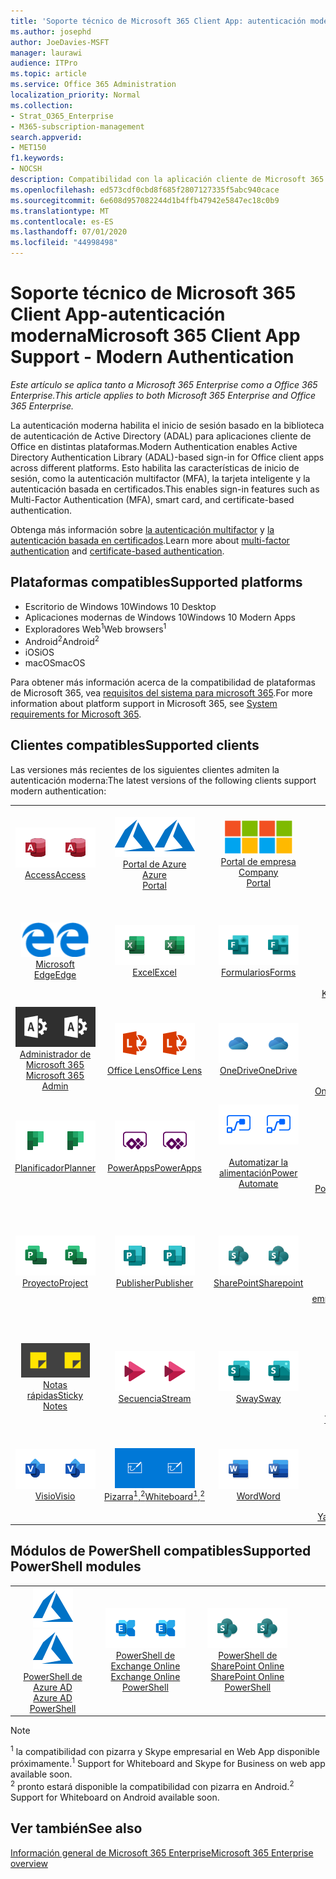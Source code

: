 ```yaml
---
title: 'Soporte técnico de Microsoft 365 Client App: autenticación moderna'
ms.author: josephd
author: JoeDavies-MSFT
manager: laurawi
audience: ITPro
ms.topic: article
ms.service: Office 365 Administration
localization_priority: Normal
ms.collection:
- Strat_O365_Enterprise
- M365-subscription-management
search.appverid:
- MET150
f1.keywords:
- NOCSH
description: Compatibilidad con la aplicación cliente de Microsoft 365 para la autenticación moderna.
ms.openlocfilehash: ed573cdf0cbd8f685f2807127335f5abc940cace
ms.sourcegitcommit: 6e608d957082244d1b4ffb47942e5847ec18c0b9
ms.translationtype: MT
ms.contentlocale: es-ES
ms.lasthandoff: 07/01/2020
ms.locfileid: "44998498"
---
```

# <a name="microsoft-365-client-app-support---modern-authentication"></a><span data-ttu-id="941b0-103">Soporte técnico de Microsoft 365 Client App-autenticación moderna</span><span class="sxs-lookup"><span data-stu-id="941b0-103">Microsoft 365 Client App Support - Modern Authentication</span></span>

<span data-ttu-id="941b0-104">*Este artículo se aplica tanto a Microsoft 365 Enterprise como a Office 365 Enterprise.*</span><span class="sxs-lookup"><span data-stu-id="941b0-104">*This article applies to both Microsoft 365 Enterprise and Office 365 Enterprise.*</span></span>

<span data-ttu-id="941b0-105">La autenticación moderna habilita el inicio de sesión basado en la biblioteca de autenticación de Active Directory (ADAL) para aplicaciones cliente de Office en distintas plataformas.</span><span class="sxs-lookup"><span data-stu-id="941b0-105">Modern Authentication enables Active Directory Authentication Library (ADAL)-based sign-in for Office client apps across different platforms.</span></span> <span data-ttu-id="941b0-106">Esto habilita las características de inicio de sesión, como la autenticación multifactor (MFA), la tarjeta inteligente y la autenticación basada en certificados.</span><span class="sxs-lookup"><span data-stu-id="941b0-106">This enables sign-in features such as Multi-Factor Authentication (MFA), smart card, and certificate-based authentication.</span></span>

<span data-ttu-id="941b0-107">Obtenga más información sobre [la autenticación multifactor](https://docs.microsoft.com/azure/active-directory/authentication/multi-factor-authentication) y [la autenticación basada en certificados](https://docs.microsoft.com/azure/active-directory/active-directory-certificate-based-authentication-get-started).</span><span class="sxs-lookup"><span data-stu-id="941b0-107">Learn more about [multi-factor authentication](https://docs.microsoft.com/azure/active-directory/authentication/multi-factor-authentication) and [certificate-based authentication](https://docs.microsoft.com/azure/active-directory/active-directory-certificate-based-authentication-get-started).</span></span>

## <a name="supported-platforms"></a><span data-ttu-id="941b0-108">Plataformas compatibles</span><span class="sxs-lookup"><span data-stu-id="941b0-108">Supported platforms</span></span>

 - <span data-ttu-id="941b0-109">Escritorio de Windows 10</span><span class="sxs-lookup"><span data-stu-id="941b0-109">Windows 10 Desktop</span></span>
 - <span data-ttu-id="941b0-110">Aplicaciones modernas de Windows 10</span><span class="sxs-lookup"><span data-stu-id="941b0-110">Windows 10 Modern Apps</span></span>
 - <span data-ttu-id="941b0-111">Exploradores Web<sup>1</sup></span><span class="sxs-lookup"><span data-stu-id="941b0-111">Web browsers<sup>1</sup></span></span>
 - <span data-ttu-id="941b0-112">Android<sup>2</sup></span><span class="sxs-lookup"><span data-stu-id="941b0-112">Android<sup>2</sup></span></span>
 - <span data-ttu-id="941b0-113">iOS</span><span class="sxs-lookup"><span data-stu-id="941b0-113">iOS</span></span>
 - <span data-ttu-id="941b0-114">macOS</span><span class="sxs-lookup"><span data-stu-id="941b0-114">macOS</span></span>

<span data-ttu-id="941b0-115">Para obtener más información acerca de la compatibilidad de plataformas de Microsoft 365, vea [requisitos del sistema para microsoft 365](https://products.office.com/office-system-requirements).</span><span class="sxs-lookup"><span data-stu-id="941b0-115">For more information about platform support in Microsoft 365, see [System requirements for Microsoft 365](https://products.office.com/office-system-requirements).</span></span>

## <a name="supported-clients"></a><span data-ttu-id="941b0-116">Clientes compatibles</span><span class="sxs-lookup"><span data-stu-id="941b0-116">Supported clients</span></span>

<span data-ttu-id="941b0-117">Las versiones más recientes de los siguientes clientes admiten la autenticación moderna:</span><span class="sxs-lookup"><span data-stu-id="941b0-117">The latest versions of the following clients support modern authentication:</span></span>

| | | | | | |
|:---:|:---:|:---:|:---:|:---:|:---:|
| <span data-ttu-id="941b0-118">![Icono de Access](media/o365-access-64x64.png)</span><span class="sxs-lookup"><span data-stu-id="941b0-118">![Access icon](media/o365-access-64x64.png)</span></span> <br> [<span data-ttu-id="941b0-119">Access</span><span class="sxs-lookup"><span data-stu-id="941b0-119">Access</span></span>](https://products.office.com/access) | <span data-ttu-id="941b0-120">![Icono de Azure](media/o365-azure-64x64.png)</span><span class="sxs-lookup"><span data-stu-id="941b0-120">![Azure icon](media/o365-azure-64x64.png)</span></span> <br> [<span data-ttu-id="941b0-121">Portal de Azure <br></span><span class="sxs-lookup"><span data-stu-id="941b0-121">Azure <br> Portal </span></span>](https://azure.microsoft.com/features/azure-portal/) | <span data-ttu-id="941b0-122">![Icono del portal de empresa](media/o365-microsoft-64x64.png)</span><span class="sxs-lookup"><span data-stu-id="941b0-122">![Company portal icon](media/o365-microsoft-64x64.png)</span></span> <br> [<span data-ttu-id="941b0-123">Portal de empresa <br></span><span class="sxs-lookup"><span data-stu-id="941b0-123">Company <br> Portal </span></span>](https://docs.microsoft.com/intune-user-help/sign-in-to-the-company-portal) | <span data-ttu-id="941b0-124">![Icono de Delve](media/o365-delve-64x64.png)</span><span class="sxs-lookup"><span data-stu-id="941b0-124">![Delve icon](media/o365-delve-64x64.png)</span></span> <br> [<span data-ttu-id="941b0-125">Delve</span><span class="sxs-lookup"><span data-stu-id="941b0-125">Delve</span></span>](https://products.office.com/business/intelligent-search) | <span data-ttu-id="941b0-126">![Icono de Dynamics 365](media/o365-dynamics365-64x64.png)</span><span class="sxs-lookup"><span data-stu-id="941b0-126">![Dynamics 365 icon](media/o365-dynamics365-64x64.png)</span></span> <br> [<span data-ttu-id="941b0-127">Dynamics 365</span><span class="sxs-lookup"><span data-stu-id="941b0-127">Dynamics 365</span></span>](https://dynamics.microsoft.com) 
| <span data-ttu-id="941b0-128">![Icono de borde](media/o365-edge-64x64.png)</span><span class="sxs-lookup"><span data-stu-id="941b0-128">![Edge icon](media/o365-edge-64x64.png)</span></span> <br> [<span data-ttu-id="941b0-129">Microsoft Edge</span><span class="sxs-lookup"><span data-stu-id="941b0-129">Edge</span></span>](https://www.microsoft.com/windows/microsoft-edge) | <span data-ttu-id="941b0-130">![Icono de Excel](media/o365-excel-64x64.png)</span><span class="sxs-lookup"><span data-stu-id="941b0-130">![Excel icon](media/o365-excel-64x64.png)</span></span> <br> [<span data-ttu-id="941b0-131">Excel</span><span class="sxs-lookup"><span data-stu-id="941b0-131">Excel</span></span>](https://products.office.com/excel) | <span data-ttu-id="941b0-132">![Icono de formularios](media/o365-forms-64x64.png)</span><span class="sxs-lookup"><span data-stu-id="941b0-132">![Forms icon](media/o365-forms-64x64.png)</span></span> <br> [<span data-ttu-id="941b0-133">Formularios</span><span class="sxs-lookup"><span data-stu-id="941b0-133">Forms</span></span>](https://flow.microsoft.com/connectors/shared_microsoftforms/microsoft-forms/) | <span data-ttu-id="941b0-134">![Icono de Kaizala](media/o365-kaizala-64x64.png)</span><span class="sxs-lookup"><span data-stu-id="941b0-134">![Kaizala icon](media/o365-kaizala-64x64.png)</span></span> <br> [<span data-ttu-id="941b0-135">Kaizala</span><span class="sxs-lookup"><span data-stu-id="941b0-135">Kaizala</span></span>](https://products.office.com/en/business/microsoft-kaizala) | <span data-ttu-id="941b0-136">![Icono de Office.com](media/o365-office-64x64.png)</span><span class="sxs-lookup"><span data-stu-id="941b0-136">![Office.com icon](media/o365-office-64x64.png)</span></span> <br> [<span data-ttu-id="941b0-137">Office.com</span><span class="sxs-lookup"><span data-stu-id="941b0-137">Office.com</span></span>](https://www.office.com/) 
| <span data-ttu-id="941b0-138">![Icono de Office 365 administrador](media/o365-o365admin-64x64.png)</span><span class="sxs-lookup"><span data-stu-id="941b0-138">![Office 365 Admin icon](media/o365-o365admin-64x64.png)</span></span> <br> [<span data-ttu-id="941b0-139">Administrador de Microsoft 365 <br></span><span class="sxs-lookup"><span data-stu-id="941b0-139">Microsoft 365 <br> Admin</span></span>](https://products.office.com/business/manage-office-365-admin-app) | <span data-ttu-id="941b0-140">![Icono de lente](media/o365-lens-64x64.png)</span><span class="sxs-lookup"><span data-stu-id="941b0-140">![Lens icon](media/o365-lens-64x64.png)</span></span> <br> [<span data-ttu-id="941b0-141">Office Lens</span><span class="sxs-lookup"><span data-stu-id="941b0-141">Office Lens</span></span>](https://www.microsoft.com/p/office-lens/9wzdncrfj3t8?activetab=pivot%3Aoverviewtab) | <span data-ttu-id="941b0-142">![Icono de OneDrive para la empresa](media/o365-OneDrive-64x64.png)</span><span class="sxs-lookup"><span data-stu-id="941b0-142">![OneDrive for Business icon](media/o365-OneDrive-64x64.png)</span></span> <br> [<span data-ttu-id="941b0-143">OneDrive</span><span class="sxs-lookup"><span data-stu-id="941b0-143">OneDrive</span></span>](https://products.office.com/onedrive-for-business/online-cloud-storage) |  <span data-ttu-id="941b0-144">![Icono de OneNote](media/o365-OneNote-64x64.png)</span><span class="sxs-lookup"><span data-stu-id="941b0-144">![OneNote icon](media/o365-OneNote-64x64.png)</span></span> <br> [<span data-ttu-id="941b0-145">OneNote</span><span class="sxs-lookup"><span data-stu-id="941b0-145">OneNote</span></span>](https://products.office.com/onenote) | <span data-ttu-id="941b0-146">![Icono de Outlook](media/o365-outlook-64x64.png)</span><span class="sxs-lookup"><span data-stu-id="941b0-146">![Outlook icon](media/o365-outlook-64x64.png)</span></span> <br> [<span data-ttu-id="941b0-147">Outlook</span><span class="sxs-lookup"><span data-stu-id="941b0-147">Outlook</span></span>](https://products.office.com/outlook) 
| <span data-ttu-id="941b0-148">![Icono de Planificador](media/o365-planner-64x64.png)</span><span class="sxs-lookup"><span data-stu-id="941b0-148">![Planner icon](media/o365-planner-64x64.png)</span></span> <br> [<span data-ttu-id="941b0-149">Planificador</span><span class="sxs-lookup"><span data-stu-id="941b0-149">Planner</span></span>](https://products.office.com/business/task-management-software) | <span data-ttu-id="941b0-150">![Icono de PowerApps](media/o365-powerapps-64x64.png)</span><span class="sxs-lookup"><span data-stu-id="941b0-150">![PowerApps icon](media/o365-powerapps-64x64.png)</span></span> <br> [<span data-ttu-id="941b0-151">PowerApps</span><span class="sxs-lookup"><span data-stu-id="941b0-151">PowerApps </span></span>](https://powerapps.microsoft.com) | <span data-ttu-id="941b0-152">![Icono de automatización de energía](media/o365-flow-64x64.png)</span><span class="sxs-lookup"><span data-stu-id="941b0-152">![Power Automate icon](media/o365-flow-64x64.png)</span></span> <br> [<span data-ttu-id="941b0-153"><br>Automatizar la alimentación</span><span class="sxs-lookup"><span data-stu-id="941b0-153">Power <br> Automate</span></span>](https://flow.microsoft.com) | <span data-ttu-id="941b0-154">![Icono de PowerBI](media/o365-powerbi-64x64.png)</span><span class="sxs-lookup"><span data-stu-id="941b0-154">![PowerBI icon](media/o365-powerbi-64x64.png)</span></span> <br> [<span data-ttu-id="941b0-155">Power BI</span><span class="sxs-lookup"><span data-stu-id="941b0-155">Power BI</span></span>](https://powerbi.microsoft.com)| <span data-ttu-id="941b0-156">![Icono de PowerPoint](media/o365-powerpoint-64x64.png)</span><span class="sxs-lookup"><span data-stu-id="941b0-156">![PowerPoint icon](media/o365-powerpoint-64x64.png)</span></span> <br> [<span data-ttu-id="941b0-157">PowerPoint</span><span class="sxs-lookup"><span data-stu-id="941b0-157">PowerPoint</span></span>](https://products.office.com/powerpoint) 
| <span data-ttu-id="941b0-158">![Icono de proyecto](media/o365-project-64x64.png)</span><span class="sxs-lookup"><span data-stu-id="941b0-158">![Project icon](media/o365-project-64x64.png)</span></span> <br> [<span data-ttu-id="941b0-159">Proyecto</span><span class="sxs-lookup"><span data-stu-id="941b0-159">Project</span></span>](https://products.office.com/project) | <span data-ttu-id="941b0-160">![Icono de Publisher](media/o365-publisher-64x64.png)</span><span class="sxs-lookup"><span data-stu-id="941b0-160">![Publisher icon](media/o365-publisher-64x64.png)</span></span> <br> [<span data-ttu-id="941b0-161">Publisher</span><span class="sxs-lookup"><span data-stu-id="941b0-161">Publisher</span></span>](https://products.office.com/publisher) | <span data-ttu-id="941b0-162">![Icono de SharePoint](media/o365-sharepoint-64x64.png)</span><span class="sxs-lookup"><span data-stu-id="941b0-162">![SharePoint icon](media/o365-sharepoint-64x64.png)</span></span> <br> [<span data-ttu-id="941b0-163">SharePoint</span><span class="sxs-lookup"><span data-stu-id="941b0-163">Sharepoint</span></span>](https://products.office.com/sharepoint) | <span data-ttu-id="941b0-164">![Icono de Skype Empresarial](media/o365-skypeforbusiness-64x64.png)</span><span class="sxs-lookup"><span data-stu-id="941b0-164">![Skype for Business icon](media/o365-skypeforbusiness-64x64.png)</span></span> <br> [<span data-ttu-id="941b0-165">Skype <br> empresarial<sup>1</sup></span><span class="sxs-lookup"><span data-stu-id="941b0-165">Skype for <br> Business<sup>1</sup></span></span>](https://www.skype.com/business/) | <span data-ttu-id="941b0-166">![Icono de StaffHub](media/o365-staffhub-64x64.png)</span><span class="sxs-lookup"><span data-stu-id="941b0-166">![StaffHub icon](media/o365-staffhub-64x64.png)</span></span> <br> [<span data-ttu-id="941b0-167">StaffHub</span><span class="sxs-lookup"><span data-stu-id="941b0-167">StaffHub</span></span>](https://products.office.com/microsoft-staffhub/staff-scheduling-software)
| <span data-ttu-id="941b0-168">![Icono de notas adhesivas](media/o365-stickynotes-64x64.png)</span><span class="sxs-lookup"><span data-stu-id="941b0-168">![Sticky Notes icon](media/o365-stickynotes-64x64.png)</span></span> <br> [<span data-ttu-id="941b0-169">Notas rápidas</span><span class="sxs-lookup"><span data-stu-id="941b0-169">Sticky Notes</span></span>](https://www.microsoft.com/p/microsoft-sticky-notes/9nblggh4qghw) | <span data-ttu-id="941b0-170">![Icono de secuencia](media/o365-stream-64x64.png)</span><span class="sxs-lookup"><span data-stu-id="941b0-170">![Stream icon](media/o365-stream-64x64.png)</span></span> <br> [<span data-ttu-id="941b0-171">Secuencia</span><span class="sxs-lookup"><span data-stu-id="941b0-171">Stream</span></span>](https://stream.microsoft.com) | <span data-ttu-id="941b0-172">![Icono de Sway](media/o365-sway-64x64.png)</span><span class="sxs-lookup"><span data-stu-id="941b0-172">![Sway icon](media/o365-sway-64x64.png)</span></span> <br> [<span data-ttu-id="941b0-173">Sway</span><span class="sxs-lookup"><span data-stu-id="941b0-173">Sway</span></span>](https://sway.com) | <span data-ttu-id="941b0-174">![Icono de Teams](media/o365-teams-64x64.png)</span><span class="sxs-lookup"><span data-stu-id="941b0-174">![Teams icon](media/o365-teams-64x64.png)</span></span> <br> [<span data-ttu-id="941b0-175">Teams</span><span class="sxs-lookup"><span data-stu-id="941b0-175">Teams</span></span>](https://products.office.com/microsoft-teams/group-chat-software) | <span data-ttu-id="941b0-176">![Icono de tareas pendientes](media/o365-todo-64x64.png)</span><span class="sxs-lookup"><span data-stu-id="941b0-176">![To Do icon](media/o365-todo-64x64.png)</span></span> <br> [<span data-ttu-id="941b0-177">Acciones que realizar</span><span class="sxs-lookup"><span data-stu-id="941b0-177">To Do</span></span>](https://todo.microsoft.com) 
| <span data-ttu-id="941b0-178">![Icono de Visio](media/o365-visio-64x64.png)</span><span class="sxs-lookup"><span data-stu-id="941b0-178">![Visio icon](media/o365-visio-64x64.png)</span></span> <br> [<span data-ttu-id="941b0-179">Visio</span><span class="sxs-lookup"><span data-stu-id="941b0-179">Visio</span></span>](https://products.office.com/visio/flowchart-software) | <span data-ttu-id="941b0-180">![Icono de pizarra](media/o365-whiteboard-64x64.png)</span><span class="sxs-lookup"><span data-stu-id="941b0-180">![Whiteboard icon](media/o365-whiteboard-64x64.png)</span></span> <br> [<span data-ttu-id="941b0-181">Pizarra<sup>1</sup>,<sup>2</sup></span><span class="sxs-lookup"><span data-stu-id="941b0-181">Whiteboard<sup>1</sup>,<sup>2</sup></span></span>](https://whiteboard.microsoft.com/) | <span data-ttu-id="941b0-182">![Icono de Word](media/o365-word-64x64.png)</span><span class="sxs-lookup"><span data-stu-id="941b0-182">![Word icon](media/o365-word-64x64.png)</span></span> <br> [<span data-ttu-id="941b0-183">Word</span><span class="sxs-lookup"><span data-stu-id="941b0-183">Word</span></span>](https://products.office.com/word) | <span data-ttu-id="941b0-184">![Icono de Yammer](media/o365-yammer-64x64.png)</span><span class="sxs-lookup"><span data-stu-id="941b0-184">![Yammer icon](media/o365-yammer-64x64.png)</span></span> <br> [<span data-ttu-id="941b0-185">Yammer</span><span class="sxs-lookup"><span data-stu-id="941b0-185">Yammer</span></span>](https://products.office.com/yammer/yammer-overview) | <span data-ttu-id="941b0-186">![Icono de Yammer](media/o365-yammer-64x64.png)</span><span class="sxs-lookup"><span data-stu-id="941b0-186">![Yammer icon](media/o365-yammer-64x64.png)</span></span> <br> [<span data-ttu-id="941b0-187"><br>Notificador de Yammer</span><span class="sxs-lookup"><span data-stu-id="941b0-187">Yammer <br> Notifier</span></span>](https://products.office.com/yammer/yammer-overview) |  |

## <a name="supported-powershell-modules"></a><span data-ttu-id="941b0-188">Módulos de PowerShell compatibles</span><span class="sxs-lookup"><span data-stu-id="941b0-188">Supported PowerShell modules</span></span>

| | | | | | |
|:---:|:---:|:---:|:---:|:---:|:---:|
| <span data-ttu-id="941b0-189">![Icono de Azure](media/o365-azure-64x64.png)</span><span class="sxs-lookup"><span data-stu-id="941b0-189">![Azure icon](media/o365-azure-64x64.png)</span></span> <br> [<span data-ttu-id="941b0-190">PowerShell de Azure AD <br></span><span class="sxs-lookup"><span data-stu-id="941b0-190">Azure AD <br> PowerShell</span></span>](https://docs.microsoft.com/powershell/azure/active-directory/overview?view=azureadps-2.0) | <span data-ttu-id="941b0-191">![Icono de Exchange](media/o365-exchange-64x64.png)</span><span class="sxs-lookup"><span data-stu-id="941b0-191">![Exchange icon](media/o365-exchange-64x64.png)</span></span> <br> [<span data-ttu-id="941b0-192">PowerShell de Exchange Online <br></span><span class="sxs-lookup"><span data-stu-id="941b0-192">Exchange Online <br> PowerShell</span></span>](https://docs.microsoft.com/powershell/exchange/exchange-online/exchange-online-powershell?view=exchange-ps) | <span data-ttu-id="941b0-193">![Icono de SharePoint](media/o365-sharepoint-64x64.png)</span><span class="sxs-lookup"><span data-stu-id="941b0-193">![SharePoint icon](media/o365-sharepoint-64x64.png)</span></span> <br> [<span data-ttu-id="941b0-194">PowerShell de SharePoint Online <br></span><span class="sxs-lookup"><span data-stu-id="941b0-194">SharePoint Online <br> PowerShell</span></span>](https://docs.microsoft.com/powershell/sharepoint/sharepoint-online/connect-sharepoint-online)

> [!NOTE]
> <span data-ttu-id="941b0-195"><sup>1</sup> la compatibilidad con pizarra y Skype empresarial en Web App disponible próximamente.</span><span class="sxs-lookup"><span data-stu-id="941b0-195"><sup>1</sup> Support for Whiteboard and Skype for Business on web app available soon.</span></span> <br>
> <span data-ttu-id="941b0-196"><sup>2</sup> pronto estará disponible la compatibilidad con pizarra en Android.</span><span class="sxs-lookup"><span data-stu-id="941b0-196"><sup>2</sup> Support for Whiteboard on Android available soon.</span></span>

## <a name="see-also"></a><span data-ttu-id="941b0-197">Ver también</span><span class="sxs-lookup"><span data-stu-id="941b0-197">See also</span></span>

[<span data-ttu-id="941b0-198">Información general de Microsoft 365 Enterprise</span><span class="sxs-lookup"><span data-stu-id="941b0-198">Microsoft 365 Enterprise overview</span></span>](https://docs.microsoft.com/microsoft-365/enterprise/microsoft-365-overview)

